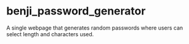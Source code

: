 # benji_password_generator
A single webpage that generates random passwords where users can select length and characters used.
